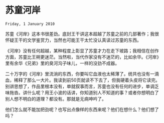 # 苏童河岸
`Friday, 1 January 2010`

苏童《河岸》这本书很差劲。底封王干讲这本超越了苏童之前的几部著作；我很
怀疑王干的文学鉴赏力，当然也可能王干太忙没认真读过苏童的东西。

《河岸》没有任何超越，某种程度上彰显了苏童才力在走下坡路；我相信在创作
方面，苏童比王朔更迷茫。当然啦，当代作家没有不迷茫的，比如余华。《河岸》
里有余华《兄弟》里的臭河沟子味儿，一样的没劲不成器。

二十万字的《河岸》里流淌的东西，你要叫它血液也太稀薄了。统共也没有一滴
血，稀释了那么一大片。我读到前50页就读不下去了，但我硬着头皮将它读完。
别讲思想了，作品里根本没有，单就叙事而言，苏童也没有任何的进步，单调乏
味拖沓。讲什么呢？用王小波的话讲，你知道别人不知道的事？或者你想明白了
别人想不明白的道理？都没有。那就是无病呻吟了。
  
他们怎么就不能加把劲呢？也写出点像样的东西来呢？他们在想什么？他们想了
吗？
